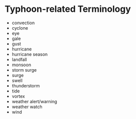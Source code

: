 # Typhoon-related Terminology

- convection
- cyclone
- eye
- gale
- gust
- hurricane
- hurricane season
- landfall
- monsoon
- storm surge
- surge
- swell
- thunderstorm
- tide
- vortex
- weather alert/warning
- weather watch
- wind
